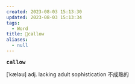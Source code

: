 ```yaml
---
created: 2023-08-03 15:13:30
updated: 2023-08-03 15:13:34
tags:
  - Word
title: 📖callow
aliases:
  - null
---
```


<pre><strong>callow</strong></pre>
[ˈkæləʊ]
adj. lacking adult sophistication 不成熟的
